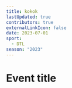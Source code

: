 ```yaml
---
title: kokok
lastUpdated: true
contributors: true
externalLinkIcon: false
date: 2023-07-01
sport:
  - DTL
season: "2023"
---
```

# Event title